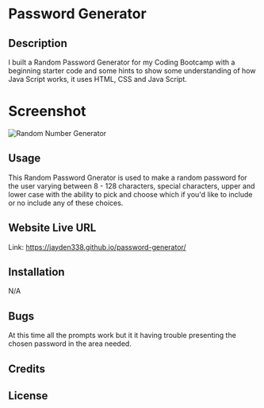 # Password Generator

## Description 

I built a Random Password Generator for my Coding Bootcamp with a beginning starter code and some hints to show some understanding of how Java Script works, it uses HTML, CSS and Java Script.  

# Screenshot 

![Random Number Generator](https://github.com/Jayden338/password-generator/assets/136901914/9a9cdfbd-13b9-4d3a-9028-506dd5085308)


## Usage 

This Random Password Gnerator is used to make a random password for the user varying between 8 - 128 characters, special characters, upper and lower case with the ability to pick and choose which if you'd like to include or no include any of these choices. 

## Website Live URL 

Link: https://jayden338.github.io/password-generator/

## Installation 

N/A 

## Bugs 

At this time all the prompts work but it it having trouble presenting the chosen password in the area needed. 

## Credits 

## License
